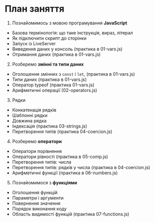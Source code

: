 # План заняття

1. Познайомимось з мовою програмування **JavaScript**

- Базова термінологія: що таке інструкція, вираз, літерал
- Як підключити скрипт до сторінки
- Запуск із LiveServer
- Виведення даних у консоль (практика в 01-vars.js)
- Отримання даних (практика в 01-vars.js)

2. Розберемо **змінні та типи даних**

- Оголошення змінних з `const` і `let`, (практика в 01-vars.js)
- Типи даних (практика в 01-vars.js)
- Оператор typeof (практика 01-vars.js)
- Арифметичні операції (02-operators.js)

3. Рядки

- Конкатенація рядків
- Шаблонні рядки
- Довжина рядка
- Індексація (практика 03-strings.js)
- Перетворення типів (практика 04-coercion.js)

4. Розберемо **оператори**

- Оператори порівняння
- Оператори рівності (практика в 05-comp.js)
- Перетворення типів: числа
- Перетворення типів: рядків у числа (практика в 04-coercion.js)
- Арифметичні функції (практика в 06-numbers.js)

5. Познайомимося з **функціями**

- Оголошення функцій
- Параметри і аргументи
- Повернення значення
- Порядок виконання коду
- Область видимості функцій (практика 07-functions.js)